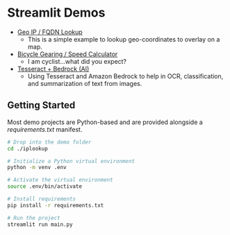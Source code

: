 # Streamlit Demos

- [Geo IP / FQDN Lookup](./iplookup)
  - This is a simple example to lookup geo-coordinates to overlay on a map.
- [Bicycle Gearing / Speed Calculator](./cycling-gearing-calculator)
  - I am cyclist...what did you expect?
- [Tesseract + Bedrock (AI)](./tesseract)
  - Using Tesseract and Amazon Bedrock to help in OCR, classification, and summarization of text from images.

## Getting Started

Most demo projects are Python-based and are provided alongside a _requirements.txt_ manifest.

```bash
# Drop into the demo folder
cd ./iplookup

# Initialize a Python virtual environment
python -m venv .env

# Activate the virtual environment
source .env/bin/activate

# Install requirements
pip install -r requirements.txt

# Run the project
streamlit run main.py
```
